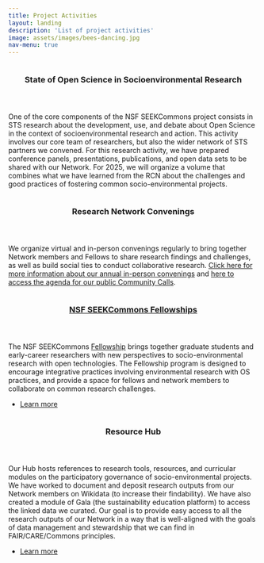 ```yaml
---
title: Project Activities
layout: landing 
description: 'List of project activities'
image: assets/images/bees-dancing.jpg
nav-menu: true
---
```


<!-- Main -->
<div id="main">

<!-- One
<section id="one">
    <div class="inner">
        <header class="major">
            <h2>State of "Open Science" in Socioenvironmental Research</h2>
		</header>
            <p>Description here... deactivated for layout purposes.</p>
	</div>
</section>
-->

<!-- Two -->
<section id="two" class="spotlights">
    <section>
        <a href="" class="image">
            <img src="{% link assets/images/os-concept.png %}" alt="" data-position="center center" />
		</a>
        <div class="content">
            <div class="inner">
                <header class="major">
				    <h3>State of Open Science in Socioenvironmental Research</h3>
				</header>
				    <p>One of the core components of the NSF SEEKCommons project consists in STS research about the development, use, and debate about Open Science in the context of socioenvironmental research and action. This activity involves our core team of researchers, but also the wider network of STS partners we convened. For this research activity, we have prepared conference panels,	presentations, publications, and open data sets to be shared with our Network. For 2025, we will organize a volume that combines what we have learned from the RCN about the challenges and good practices of fostering common socio-environmental projects.
                    </p>
				    <!--
				    <ul class="actions">
					    <li><a href="generic.html" class="button">Learn more</a></li>
				    </ul>
                     -->
			</div>
		</div>
	</section>
    <section>
		<a href="" class="image">
		    <img src="{% link assets/images/seekcommons-concept.png %}" alt="" data-position="top center" />
		</a>
		<div class="content">
			<div class="inner">
				<header class="major">
					<h3>Research Network Convenings</h3>
				</header>
				<p>We organize virtual and in-person convenings regularly to bring together Network members and Fellows to share research findings and challenges, as well as build social ties to conduct collaborative research. <a href="https://seekcommons.org/in-person-convenings.html">Click here for more information about our annual in-person convenings</a> and <a href="https://seekcommons.org/community-calls.html">here to access the agenda for our public Community Calls</a>.
                </p>
				<!--
				<ul class="actions">
					<li><a href="generic.html" class="button">Learn more</a></li>
				</ul>
				-->
			</div>
		</div>
    </section>
	<section>
		<a href="https://seekcommons.org/fellows.html" class="image">
			<img src="{% link assets/images/ej.jpg %}" alt="" data-position="25% 25%" />
		</a>
		<div class="content">
			<div class="inner">
				<header class="major">
				<h3><a href = "https://seekcommons.org/fellowship-application.html">NSF SEEKCommons Fellowships</a></h3>
				</header>
				<p>The NSF SEEKCommons <a href = "https://seekcommons.org/fellows.html">Fellowship</a> brings together graduate students and early-career researchers with new perspectives to socio-environmental research with open technologies. The Fellowship program is designed to encourage integrative practices involving environmental research with OS practices, and provide a space for fellows and network members to collaborate on common research challenges.
				</p>
				<ul class="actions">
			        <li><a href="https://seekcommons.org/fellows.html" class="button">Learn more</a></li>
				</ul>
			</div>
		</div>
	</section>
    <section>
        <a href="" class="image">
            <img src="{% link assets/images/colmeia-bees.jpg %}" alt="" data-position="25% 25%" />
        </a>
        <div class="content">
            <div class="inner">
                <header class="major">
                    <h3>Resource Hub</h3>
                </header>
                <p>Our Hub hosts references to research tools, resources, and curricular modules on the participatory governance of socio-environmental projects. We have worked to document and deposit research outputs from our Network members on Wikidata (to increase their findability). We have also created a module of Gala (the sustainability education platform) to access the linked data we curated. Our goal is to provide easy access to all the research outputs of our Network in a way that is well-aligned with the goals of data management and stewardship that we can find in FAIR/CARE/Commons principles.
                </p>
                <ul class="actions">
                    <li><a href="https://github.com/SEEKCommons/resource-hub" class="button">Learn more</a></li>
                </ul>
            </div>
        </div>
    </section>
</section>
</div>

